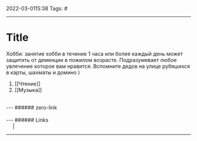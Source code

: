 2022-03-0115:38
Tags: #

---
# Title

Хобби: занятие хобби в течение 1 часа или более каждый день может защитить от деменции в пожилом возрасте. Подразумевает любое увлечение которое вам нравится. Вспомните дедов на улице рубяшихся в карты, шахматы и домино )
1. [[Чтение]] 
2. [[Музыка]]




</br>
---
###### zero-link </br>

</br>
---
###### Links </br>
 &emsp; | &emsp; 


---